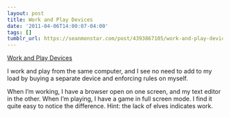 ```yaml
---
layout: post
title: Work and Play Devices
date: '2011-04-06T14:00:07-04:00'
tags: []
tumblr_url: https://seanmonstar.com/post/4393867105/work-and-play-devices
---
```

[Work and Play Devices](http://sethgodin.typepad.com/seths_blog/2011/03/are-you-making-something.html)  

I work and play from the same computer, and I see no need to add to my load by buying a separate device and enforcing rules on myself.

When I’m working, I have a browser open on one screen, and my text editor in the other. When I’m playing, I have a game in full screen mode. I find it quite easy to notice the difference. Hint: the lack of elves indicates work.

